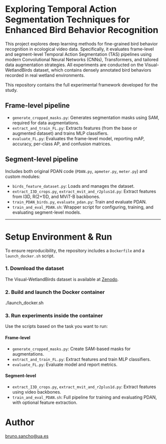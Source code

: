 # Exploring Temporal Action Segmentation Techniques for Enhanced Bird Behavior Recognition

This project explores deep learning methods for fine-grained bird behavior recognition in ecological video data. Specifically, it evaluates frame-level and segment-level Temporal Action Segmentation (TAS) pipelines using modern Convolutional Neural Networks (CNNs), Transformers, and tailored data augmentation strategies. All experiments are conducted on the Visual-WetlandBirds dataset, which contains densely annotated bird behaviors recorded in real wetland environments.

This repository contains the full experimental framework developed for the study.

## Frame-level pipeline

- `generate_cropped_masks.py`: Generates segmentation masks using SAM, required for data augmentations.
- `extract_and_train_FL.py`: Extracts features (from the base or augmented dataset) and trains MLP classifiers.
- `evaluate_FL.py`: Evaluates the frame-level model, reporting mAP, accuracy, per-class AP, and confusion matrices.

## Segment-level pipeline

Includes both original PDAN code (`PDAN.py`, `apmeter.py`, `meter.py`) and custom modules:

- `birds_feature_dataset.py`: Loads and manages the dataset.
- `extract_I3D_crops.py`, `extract_mvit_and_r2plus1d.py`: Extract features from I3D, R(2+1)D, and MViT-B backbones.
- `train_PDAN_birds.py`, `evaluate_pdan.py`: Train and evaluate PDAN.
- `train_and_eval_PDAN.sh`: Wrapper script for configuring, training, and evaluating segment-level models.

---

# Setup Environment & Run

To ensure reproducibility, the repository includes a `Dockerfile` and a `launch_docker.sh` script.

### 1. Download the dataset  
The Visual-WetlandBirds dataset is available at [Zenodo](https://zenodo.org/records/14355257).

### 2. Build and launch the Docker container  
./launch_docker.sh

### 3. Run experiments inside the container

Use the scripts based on the task you want to run:

#### Frame-level

- `generate_cropped_masks.py`: Create SAM-based masks for augmentations.
- `extract_and_train_FL.py`: Extract features and train MLP classifiers.
- `evaluate_FL.py`: Evaluate model and report metrics.

#### Segment-level

- `extract_I3D_crops.py`, `extract_mvit_and_r2plus1d.py`: Extract features using video backbones.
- `train_and_eval_PDAN.sh`: Full pipeline for training and evaluating PDAN, with optional feature extraction.


# Author
bruno.sancho@ua.es
